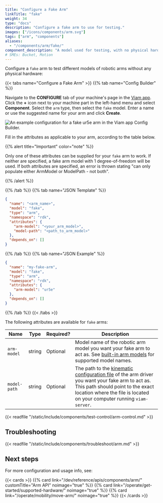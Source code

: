 ```yaml
---
title: "Configure a Fake Arm"
linkTitle: "fake"
weight: 34
type: "docs"
description: "Configure a fake arm to use for testing."
images: ["/icons/components/arm.svg"]
tags: ["arm", "components"]
aliases:
  - "/components/arm/fake/"
component_description: "A model used for testing, with no physical hardware."
# SMEs: Bucket, Motion
---
```


Configure a `fake` arm to test different models of robotic arms without any physical hardware:

{{< tabs name="Configure a Fake Arm" >}}
{{% tab name="Config Builder" %}}

Navigate to the **CONFIGURE** tab of your machine's page in the [Viam app](https://app.viam.com).
Click the **+** icon next to your machine part in the left-hand menu and select **Component**.
Select the `arm` type, then select the `fake` model.
Enter a name or use the suggested name for your arm and click **Create**.

![An example configuration for a fake ur5e arm in the Viam app Config Builder.](/components/arm/fake-arm-ui-config.png)

Fill in the attributes as applicable to your arm, according to the table below.

{{% alert title="Important" color="note" %}}

Only one of these attributes can be supplied for your `fake` arm to work.
If neither are specified, a fake arm model with 1 degree-of-freedom will be used.
If both attributes are specified, an error is thrown stating "can only populate either ArmModel or ModelPath - not both".

{{% /alert %}}

{{% /tab %}}
{{% tab name="JSON Template" %}}

```json {class="line-numbers linkable-line-numbers"}
{
  "name": "<arm_name>",
  "model": "fake",
  "type": "arm",
  "namespace": "rdk",
  "attributes": {
    "arm-model": "<your_arm_model>",
    "model-path": "<path_to_arm_model>"
  },
  "depends_on": []
}
```

{{% /tab %}}
{{% tab name="JSON Example" %}}

```json {class="line-numbers linkable-line-numbers"}
{
  "name": "my-fake-arm",
  "model": "fake",
  "type": "arm",
  "namespace": "rdk",
  "attributes": {
    "arm-model": "ur5e"
  },
  "depends_on": []
}
```

{{% /tab %}}
{{< /tabs >}}

The following attributes are available for `fake` arms:

<!-- prettier-ignore -->
| Name | Type | Required? | Description |
| ---- | ---- | --------- | ----------- |
| `arm-model` | string | Optional | Model name of the robotic arm model you want your fake arm to act as. See [built-in arm models](../#configuration) for supported model names. |
| `model-path` | string | Optional | The path to the [kinematic configuration file](/operate/reference/kinematic-chain-config/) of the arm driver you want your fake arm to act as. This path should point to the exact location where the file is located on your computer running `viam-server`. |

{{< readfile "/static/include/components/test-control/arm-control.md" >}}

## Troubleshooting

{{< readfile "/static/include/components/troubleshoot/arm.md" >}}

## Next steps

For more configuration and usage info, see:

{{< cards >}}
{{% card link="/dev/reference/apis/components/arm/" customTitle="Arm API" noimage="true" %}}
{{% card link="/operate/get-started/supported-hardware/" noimage="true" %}}
{{% card link="/operate/mobility/move-arm/" noimage="true" %}}
{{< /cards >}}
